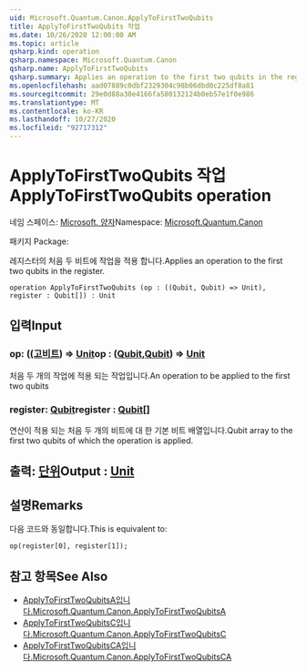 ```yaml
---
uid: Microsoft.Quantum.Canon.ApplyToFirstTwoQubits
title: ApplyToFirstTwoQubits 작업
ms.date: 10/26/2020 12:00:00 AM
ms.topic: article
qsharp.kind: operation
qsharp.namespace: Microsoft.Quantum.Canon
qsharp.name: ApplyToFirstTwoQubits
qsharp.summary: Applies an operation to the first two qubits in the register.
ms.openlocfilehash: aad07889c0dbf2329304c98b06dbd0c225df8a81
ms.sourcegitcommit: 29e0d88a30e4166fa580132124b0eb57e1f0e986
ms.translationtype: MT
ms.contentlocale: ko-KR
ms.lasthandoff: 10/27/2020
ms.locfileid: "92717312"
---
```

# <a name="applytofirsttwoqubits-operation"></a><span data-ttu-id="7d698-102">ApplyToFirstTwoQubits 작업</span><span class="sxs-lookup"><span data-stu-id="7d698-102">ApplyToFirstTwoQubits operation</span></span>

<span data-ttu-id="7d698-103">네임 스페이스: [Microsoft. 양자](xref:Microsoft.Quantum.Canon)</span><span class="sxs-lookup"><span data-stu-id="7d698-103">Namespace: [Microsoft.Quantum.Canon](xref:Microsoft.Quantum.Canon)</span></span>

<span data-ttu-id="7d698-104">패키지 [](https://nuget.org/packages/)</span><span class="sxs-lookup"><span data-stu-id="7d698-104">Package: [](https://nuget.org/packages/)</span></span>


<span data-ttu-id="7d698-105">레지스터의 처음 두 비트에 작업을 적용 합니다.</span><span class="sxs-lookup"><span data-stu-id="7d698-105">Applies an operation to the first two qubits in the register.</span></span>

```qsharp
operation ApplyToFirstTwoQubits (op : ((Qubit, Qubit) => Unit), register : Qubit[]) : Unit
```


## <a name="input"></a><span data-ttu-id="7d698-106">입력</span><span class="sxs-lookup"><span data-stu-id="7d698-106">Input</span></span>

### <a name="op--qubitqubit--unit"></a><span data-ttu-id="7d698-107">op: ([(고](xref:microsoft.quantum.lang-ref.qubit)[비트](xref:microsoft.quantum.lang-ref.qubit)) => [Unit](xref:microsoft.quantum.lang-ref.unit)</span><span class="sxs-lookup"><span data-stu-id="7d698-107">op : ([Qubit](xref:microsoft.quantum.lang-ref.qubit),[Qubit](xref:microsoft.quantum.lang-ref.qubit)) => [Unit](xref:microsoft.quantum.lang-ref.unit)</span></span> 

<span data-ttu-id="7d698-108">처음 두 개의 작업에 적용 되는 작업입니다.</span><span class="sxs-lookup"><span data-stu-id="7d698-108">An operation to be applied to the first two qubits</span></span>


### <a name="register--qubit"></a><span data-ttu-id="7d698-109">register: [Qubit](xref:microsoft.quantum.lang-ref.qubit)</span><span class="sxs-lookup"><span data-stu-id="7d698-109">register : [Qubit](xref:microsoft.quantum.lang-ref.qubit)[]</span></span>

<span data-ttu-id="7d698-110">연산이 적용 되는 처음 두 개의 비트에 대 한 기본 비트 배열입니다.</span><span class="sxs-lookup"><span data-stu-id="7d698-110">Qubit array to the first two qubits of which the operation is applied.</span></span>



## <a name="output--unit"></a><span data-ttu-id="7d698-111">출력: [단위](xref:microsoft.quantum.lang-ref.unit)</span><span class="sxs-lookup"><span data-stu-id="7d698-111">Output : [Unit](xref:microsoft.quantum.lang-ref.unit)</span></span>



## <a name="remarks"></a><span data-ttu-id="7d698-112">설명</span><span class="sxs-lookup"><span data-stu-id="7d698-112">Remarks</span></span>

<span data-ttu-id="7d698-113">다음 코드와 동일합니다.</span><span class="sxs-lookup"><span data-stu-id="7d698-113">This is equivalent to:</span></span>

```qsharp
op(register[0], register[1]);
```

## <a name="see-also"></a><span data-ttu-id="7d698-114">참고 항목</span><span class="sxs-lookup"><span data-stu-id="7d698-114">See Also</span></span>

- [<span data-ttu-id="7d698-115">ApplyToFirstTwoQubitsA입니다.</span><span class="sxs-lookup"><span data-stu-id="7d698-115">Microsoft.Quantum.Canon.ApplyToFirstTwoQubitsA</span></span>](xref:Microsoft.Quantum.Canon.ApplyToFirstTwoQubitsA)
- [<span data-ttu-id="7d698-116">ApplyToFirstTwoQubitsC입니다.</span><span class="sxs-lookup"><span data-stu-id="7d698-116">Microsoft.Quantum.Canon.ApplyToFirstTwoQubitsC</span></span>](xref:Microsoft.Quantum.Canon.ApplyToFirstTwoQubitsC)
- [<span data-ttu-id="7d698-117">ApplyToFirstTwoQubitsCA입니다.</span><span class="sxs-lookup"><span data-stu-id="7d698-117">Microsoft.Quantum.Canon.ApplyToFirstTwoQubitsCA</span></span>](xref:Microsoft.Quantum.Canon.ApplyToFirstTwoQubitsCA)